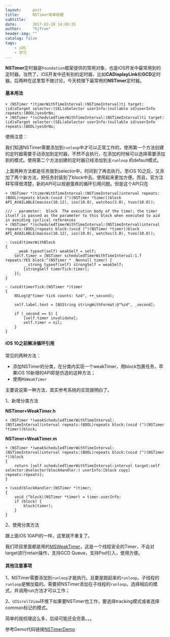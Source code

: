 ```yaml
---
layout:     post
title:      NSTimer简单梳理
subtitle:   
date:       2017-03-28 14:09:35
author:     "hjfrun"
header-img: ""
catalog: false
tags:
    - iOS
    - 学习
---
```



**NSTimer**定时器是`Foundation`框架提供的常用对象，也是iOS开发中最常用到的定时器。当然了，iOS开发中还有别的定时器，比如**CADisplayLink**和**GCD**定时器。后两种在这里暂不做讨论，今天梳理下最常用的**NSTimer**定时器。



#### 基本用法

```objc
+ (NSTimer *)timerWithTimeInterval:(NSTimeInterval)ti target:(id)aTarget selector:(SEL)aSelector userInfo:(nullable id)userInfo repeats:(BOOL)yesOrNo;
+ (NSTimer *)scheduledTimerWithTimeInterval:(NSTimeInterval)ti target:(id)aTarget selector:(SEL)aSelector userInfo:(nullable id)userInfo repeats:(BOOL)yesOrNo;
```

使用注意：

我们知道NSTimer需要添加到`runloop`中才可以正常工作的，使用第一个方法创建的定时器需要手动添加到定时器，不然不会执行，在添加的时候可以选择需要添加到的模式。使用第二个方法创建的定时器已经添加到主`runloop` 的default模式。

上面两种方法都是任务放到selector中，时间到了再去执行。至iOS 10之后，又添加了两个新方法，把任务封装到了block中去。使用起来更加方便。而且，官方注释写得很清楚，新的API可以规避蛋疼的循环引用问题。但是这个API只在

```objc
+ (NSTimer *)timerWithTimeInterval:(NSTimeInterval)interval repeats:(BOOL)repeats block:(void (^)(NSTimer *timer))block API_AVAILABLE(macosx(10.12), ios(10.0), watchos(3.0), tvos(10.0));

/// - parameter:  block  The execution body of the timer; the timer itself is passed as the parameter to this block when executed to aid in avoiding cyclical references
+ (NSTimer *)scheduledTimerWithTimeInterval:(NSTimeInterval)interval repeats:(BOOL)repeats block:(void (^)(NSTimer *timer))block API_AVAILABLE(macosx(10.12), ios(10.0), watchos(3.0), tvos(10.0));
```



```objc
- (void)timerWithBlock
{
    __weak typeof(self) weakSelf = self;
    self.timer = [NSTimer scheduledTimerWithTimeInterval:1.f repeats:YES block:^(NSTimer * _Nonnull timer) {
        __strong typeof(self) strongSelf = weakSelf;
        [strongSelf timerTick:timer];
    }];
}

- (void)timerTick:(NSTimer *)timer
{
    NSLog(@"timer tick counts: %zd", ++_second);
    
    self.label.text = [NSString stringWithFormat:@"%zd", _second];
    
    if (_second == 5) {
        [self.timer invalidate];
        self.timer = nil;
    }
}
```



#### iOS 10之前解决循环引用

常见的两种方法：

* 添加NSTimer的分类，在分类内实现一个weakTimer，用block包裹任务，苹果iOS 10新增的API即是仿造的这种方法；
* 使用```MSWeakTimer```

主要说说第一种方法，其实参考系统的实现就明白了。

1、新增分类方法

**NSTimer+WeakTimer.h**

```objc
+ (NSTimer *)weakScheduledTimerWithTimeInterval:(NSTimeInterval)interval repeats:(BOOL)repeats block:(void (^)(NSTimer *timer))block;
```

**NSTimer+WeakTimer.m**

```objc
+ (NSTimer *)weakScheduledTimerWithTimeInterval:(NSTimeInterval)interval repeats:(BOOL)repeats block:(void (^)(NSTimer *))block
{
    return [self scheduledTimerWithTimeInterval:interval target:self selector:@selector(blockHandler:) userInfo:[block copy] repeats:repeats];
}

+ (void)blockHandler:(NSTimer *)timer;
{
    void (^block)(NSTimer *timer) = timer.userInfo;
    if (block) {
        block(timer);
    }
}
```

2、使用分类方法

跟上面iOS 10API的一样，这里就不重复了。


我们项目里面都是用的[MSWeakTimer](https://github.com/mindsnacks/MSWeakTimer)，这是一个线程安全的Timer，不会对target进行retain操作，支持GCD Queue，支持Pod引入，使用方便。


#### 其他注意事项

1、NSTimer需要添加到`runloop`才能执行。且要是跑起来的`runloop`。子线程的`runloop`是懒加载的。需要把NSTimer添加在子线程的`runloop`，选择相应的模式，并调用run方法才可以工作；

2、`UIScrollView`环境下如果要NSTimer也工作，要选择tracking模式或者选择common标记的模式。



简单的就梳理这么多，后续可能还会完善。。。


参考Demo代码链接[NSTimerDemo](https://github.com/hjfrun/NSTimerDemo)
